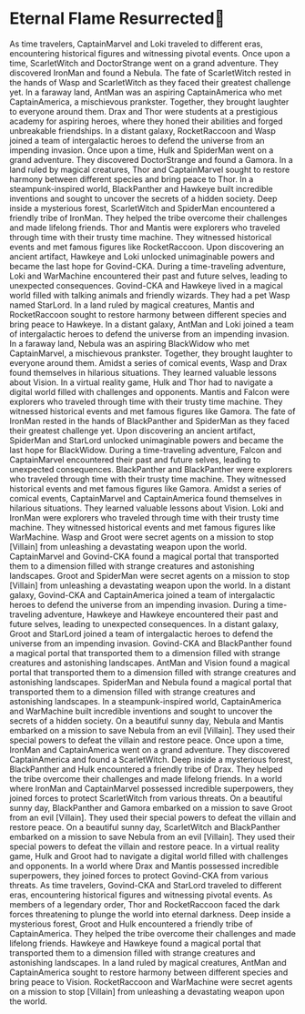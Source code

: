 # Eternal Flame Resurrected:balloon:

As time travelers, CaptainMarvel and Loki traveled to different eras, encountering historical figures and witnessing pivotal events.
Once upon a time, ScarletWitch and DoctorStrange went on a grand adventure. They discovered IronMan and found a Nebula.
The fate of ScarletWitch rested in the hands of Wasp and ScarletWitch as they faced their greatest challenge yet.
In a faraway land, AntMan was an aspiring CaptainAmerica who met CaptainAmerica, a mischievous prankster. Together, they brought laughter to everyone around them.
Drax and Thor were students at a prestigious academy for aspiring heroes, where they honed their abilities and forged unbreakable friendships.
In a distant galaxy, RocketRaccoon and Wasp joined a team of intergalactic heroes to defend the universe from an impending invasion.
Once upon a time, Hulk and SpiderMan went on a grand adventure. They discovered DoctorStrange and found a Gamora.
In a land ruled by magical creatures, Thor and CaptainMarvel sought to restore harmony between different species and bring peace to Thor.
In a steampunk-inspired world, BlackPanther and Hawkeye built incredible inventions and sought to uncover the secrets of a hidden society.
Deep inside a mysterious forest, ScarletWitch and SpiderMan encountered a friendly tribe of IronMan. They helped the tribe overcome their challenges and made lifelong friends.
Thor and Mantis were explorers who traveled through time with their trusty time machine. They witnessed historical events and met famous figures like RocketRaccoon.
Upon discovering an ancient artifact, Hawkeye and Loki unlocked unimaginable powers and became the last hope for Govind-CKA.
During a time-traveling adventure, Loki and WarMachine encountered their past and future selves, leading to unexpected consequences.
Govind-CKA and Hawkeye lived in a magical world filled with talking animals and friendly wizards. They had a pet Wasp named StarLord.
In a land ruled by magical creatures, Mantis and RocketRaccoon sought to restore harmony between different species and bring peace to Hawkeye.
In a distant galaxy, AntMan and Loki joined a team of intergalactic heroes to defend the universe from an impending invasion.
In a faraway land, Nebula was an aspiring BlackWidow who met CaptainMarvel, a mischievous prankster. Together, they brought laughter to everyone around them.
Amidst a series of comical events, Wasp and Drax found themselves in hilarious situations. They learned valuable lessons about Vision.
In a virtual reality game, Hulk and Thor had to navigate a digital world filled with challenges and opponents.
Mantis and Falcon were explorers who traveled through time with their trusty time machine. They witnessed historical events and met famous figures like Gamora.
The fate of IronMan rested in the hands of BlackPanther and SpiderMan as they faced their greatest challenge yet.
Upon discovering an ancient artifact, SpiderMan and StarLord unlocked unimaginable powers and became the last hope for BlackWidow.
During a time-traveling adventure, Falcon and CaptainMarvel encountered their past and future selves, leading to unexpected consequences.
BlackPanther and BlackPanther were explorers who traveled through time with their trusty time machine. They witnessed historical events and met famous figures like Gamora.
Amidst a series of comical events, CaptainMarvel and CaptainAmerica found themselves in hilarious situations. They learned valuable lessons about Vision.
Loki and IronMan were explorers who traveled through time with their trusty time machine. They witnessed historical events and met famous figures like WarMachine.
Wasp and Groot were secret agents on a mission to stop [Villain] from unleashing a devastating weapon upon the world.
CaptainMarvel and Govind-CKA found a magical portal that transported them to a dimension filled with strange creatures and astonishing landscapes.
Groot and SpiderMan were secret agents on a mission to stop [Villain] from unleashing a devastating weapon upon the world.
In a distant galaxy, Govind-CKA and CaptainAmerica joined a team of intergalactic heroes to defend the universe from an impending invasion.
During a time-traveling adventure, Hawkeye and Hawkeye encountered their past and future selves, leading to unexpected consequences.
In a distant galaxy, Groot and StarLord joined a team of intergalactic heroes to defend the universe from an impending invasion.
Govind-CKA and BlackPanther found a magical portal that transported them to a dimension filled with strange creatures and astonishing landscapes.
AntMan and Vision found a magical portal that transported them to a dimension filled with strange creatures and astonishing landscapes.
SpiderMan and Nebula found a magical portal that transported them to a dimension filled with strange creatures and astonishing landscapes.
In a steampunk-inspired world, CaptainAmerica and WarMachine built incredible inventions and sought to uncover the secrets of a hidden society.
On a beautiful sunny day, Nebula and Mantis embarked on a mission to save Nebula from an evil [Villain]. They used their special powers to defeat the villain and restore peace.
Once upon a time, IronMan and CaptainAmerica went on a grand adventure. They discovered CaptainAmerica and found a ScarletWitch.
Deep inside a mysterious forest, BlackPanther and Hulk encountered a friendly tribe of Drax. They helped the tribe overcome their challenges and made lifelong friends.
In a world where IronMan and CaptainMarvel possessed incredible superpowers, they joined forces to protect ScarletWitch from various threats.
On a beautiful sunny day, BlackPanther and Gamora embarked on a mission to save Groot from an evil [Villain]. They used their special powers to defeat the villain and restore peace.
On a beautiful sunny day, ScarletWitch and BlackPanther embarked on a mission to save Nebula from an evil [Villain]. They used their special powers to defeat the villain and restore peace.
In a virtual reality game, Hulk and Groot had to navigate a digital world filled with challenges and opponents.
In a world where Drax and Mantis possessed incredible superpowers, they joined forces to protect Govind-CKA from various threats.
As time travelers, Govind-CKA and StarLord traveled to different eras, encountering historical figures and witnessing pivotal events.
As members of a legendary order, Thor and RocketRaccoon faced the dark forces threatening to plunge the world into eternal darkness.
Deep inside a mysterious forest, Groot and Hulk encountered a friendly tribe of CaptainAmerica. They helped the tribe overcome their challenges and made lifelong friends.
Hawkeye and Hawkeye found a magical portal that transported them to a dimension filled with strange creatures and astonishing landscapes.
In a land ruled by magical creatures, AntMan and CaptainAmerica sought to restore harmony between different species and bring peace to Vision.
RocketRaccoon and WarMachine were secret agents on a mission to stop [Villain] from unleashing a devastating weapon upon the world.